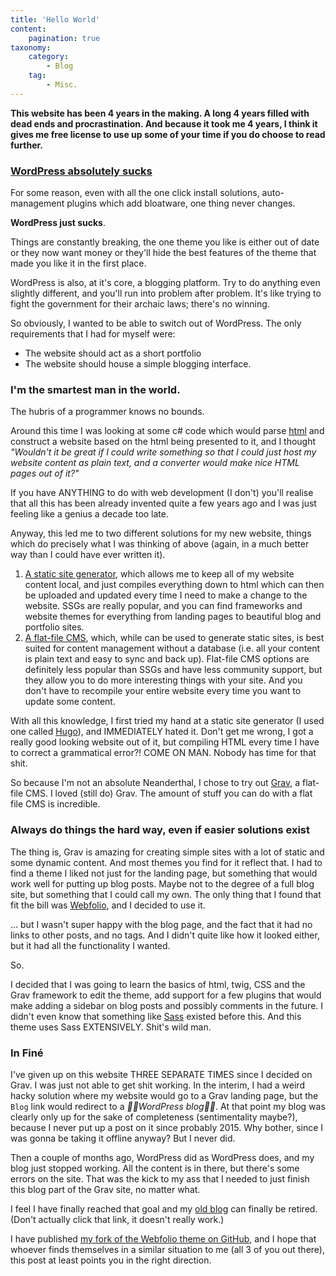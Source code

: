 ```yaml
---
title: 'Hello World'
content:
    pagination: true
taxonomy:
    category:
        - Blog
    tag:
        - Misc.
---
```


**This website has been 4 years in the making. A long 4 years filled with dead ends and procrastination. And because it took me 4 years, I think it gives me free license to use up some of your time if you do choose to read further.**

### [WordPress absolutely sucks](https://hackernoon.com/this-is-why-wordpress-sucks-and-you-should-probably-stop-using-it-v697y30v7)
For some reason, even with all the one click install solutions, auto-management plugins which add bloatware, one thing never changes.

**WordPress just sucks**.

Things are constantly breaking, the one theme you like is either out of date or they now want money or they'll hide the best features of the theme that made you like it in the first place.

WordPress is also, at it's core, a blogging platform. Try to do anything even slightly different, and you'll run into problem after problem. It's like trying to fight the government for their archaic laws; there's no winning.

So obviously, I wanted to be able to switch out of WordPress. The only requirements that I had for myself were:
* The website should act as a short portfolio
* The website should house a simple blogging interface.

### I'm the smartest man in the world.
The hubris of a programmer knows no bounds.

Around this time I was looking at some c# code which would parse [html](https://en.wikipedia.org/wiki/HTML) and construct a website based on the html being presented to it, and I thought _"Wouldn't it be great if I could write something so that I could just host my website content as plain text, and a converter would make nice HTML pages out of it?"_

If you have ANYTHING to do with web development (I don't) you'll realise that all this has been already invented quite a few years ago and I was just feeling like a genius a decade too late.

Anyway, this led me to two different solutions for my new website, things which do precisely what I was thinking of above (again, in a much better way than I could have ever written it).
1. [A static site generator](https://www.cloudflare.com/learning/performance/static-site-generator/), which allows me to keep all of my website content local, and just compiles everything down to html which can then be uploaded and updated every time I need to make a change to the website. SSGs are really popular, and you can find frameworks and website themes for everything from landing pages to beautiful blog and portfolio sites.
2. [A flat-file CMS](https://freelancewritingpros.com/flat-file-cms/), which, while can be used to generate static sites, is best suited for content management without a database (i.e. all your content is plain text and easy to sync and back up). Flat-file CMS options are definitely less popular than SSGs and have less community support, but they allow you to do more interesting things with your site. And you don't have to recompile your entire website every time you want to update some content.

With all this knowledge, I first tried my hand at a static site generator (I used one called [Hugo](https://gohugo.io/)), and IMMEDIATELY hated it. Don't get me wrong, I got a really good looking website out of it, but compiling HTML every time I have to correct a grammatical error?! COME ON MAN. Nobody has time for that shit.

So because I'm not an absolute Neanderthal, I chose to try out [Grav](https://getgrav.org/), a flat-file CMS. I loved (still do) Grav. The amount of stuff you can do with a flat file CMS is incredible.

### Always do things the hard way, even if easier solutions exist
The thing is, Grav is amazing for creating simple sites with a lot of static and some dynamic content. And most themes you find for it reflect that. I had to find a theme I liked not just for the landing page, but something that would work well for putting up blog posts. Maybe not to the degree of a full blog site, but something that I could call my own. The only thing that I found that fit the bill was [Webfolio](https://github.com/jasonccox/grav-theme-webfolio), and I decided to use it.

... but I wasn't super happy with the blog page, and the fact that it had no links to other posts, and no tags. And I didn't quite like how it looked either, but it had all the functionality I wanted.

So.

I decided that I was going to learn the basics of html, twig, CSS and the Grav framework to edit the theme, add support for a few plugins that would make adding a sidebar on blog posts and possibly comments in the future. I didn't even know that something like [Sass](https://sass-lang.com/dart-sass) existed before this. And this theme uses Sass EXTENSIVELY. Shit's wild man.

### In Finé
I've given up on this website THREE SEPARATE TIMES since I decided on Grav. I was just not able to get shit working. In the interim, I had a weird hacky solution where my website would go to a Grav landing page, but the `Blog` link would redirect to a _🤢🤢WordPress blog🤢🤢_. At that point my blog was clearly only up for the sake of completeness (sentimentality maybe?), because I never put up a post on it since probably 2015. Why bother, since I was gonna be taking it offline anyway? But I never did.

Then a couple of months ago, WordPress did as WordPress does, and my blog just stopped working. All the content is in there, but there's some errors on the site. That was the kick to my ass that I needed to just finish this blog part of the Grav site, no matter what.

I feel I have finally reached that goal and my [old blog](https://archive.aashishvasudevan.com) can finally be retired.
(Don't actually click that link, it doesn't really work.)

I have published [my fork of the Webfolio theme on GitHub](https://github.com/aashishvasu/grav-theme-webfolio), and I hope that whoever finds themselves in a similar situation to me (all 3 of you out there), this post at least points you in the right direction.